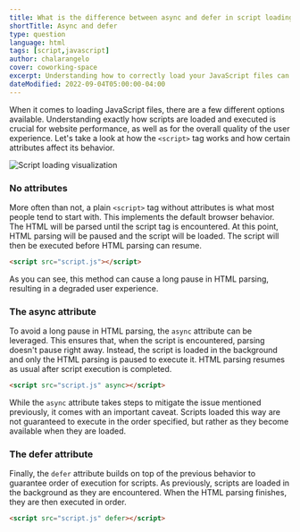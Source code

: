 ```yaml
---
title: What is the difference between async and defer in script loading?
shortTitle: Async and defer
type: question
language: html
tags: [script,javascript]
author: chalarangelo
cover: coworking-space
excerpt: Understanding how to correctly load your JavaScript files can significantly improve your web application's performance.
dateModified: 2022-09-04T05:00:00-04:00
---
```


When it comes to loading JavaScript files, there are a few different options available. Understanding exactly how scripts are loaded and executed is crucial for website performance, as well as for the overall quality of the user experience. Let's take a look at how the `<script>` tag works and how certain attributes affect its behavior.

![Script loading visualization](./illustrations/async-defer.png)

### No attributes

More often than not, a plain `<script>` tag without attributes is what most people tend to start with. This implements the default browser behavior. The HTML will be parsed until the script tag is encountered. At this point, HTML parsing will be paused and the script will be loaded. The script will then be executed before HTML parsing can resume.

```html
<script src="script.js"></script>
```

As you can see, this method can cause a long pause in HTML parsing, resulting in a degraded user experience.

### The async attribute

To avoid a long pause in HTML parsing, the `async` attribute can be leveraged. This ensures that, when the script is encountered, parsing doesn't pause right away. Instead, the script is loaded in the background and only the HTML parsing is paused to execute it. HTML parsing resumes as usual after script execution is completed.

```html
<script src="script.js" async></script>
```

While the `async` attribute takes steps to mitigate the issue mentioned previously, it comes with an important caveat. Scripts loaded this way are not guaranteed to execute in the order specified, but rather as they become available when they are loaded.

### The defer attribute

Finally, the `defer` attribute builds on top of the previous behavior to guarantee order of execution for scripts. As previously, scripts are loaded in the background as they are encountered. When the HTML parsing finishes, they are then executed in order.

```html
<script src="script.js" defer></script>
```